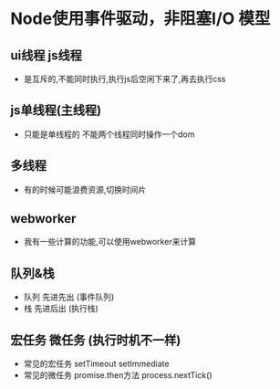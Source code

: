 # Node使用事件驱动，非阻塞I/O 模型


## ui线程 js线程
- 是互斥的,不能同时执行,执行js后空闲下来了,再去执行css

## js单线程(主线程)
- 只能是单线程的 不能两个线程同时操作一个dom

## 多线程
- 有的时候可能浪费资源,切换时间片

## webworker
- 我有一些计算的功能,可以使用webworker来计算

## 队列&栈
- 队列 先进先出 (事件队列)
- 栈 先进后出 (执行栈)

## 宏任务 微任务 (执行时机不一样)
- 常见的宏任务 setTimeout setImmediate
- 常见的微任务 promise.then方法 process.nextTick()

## 